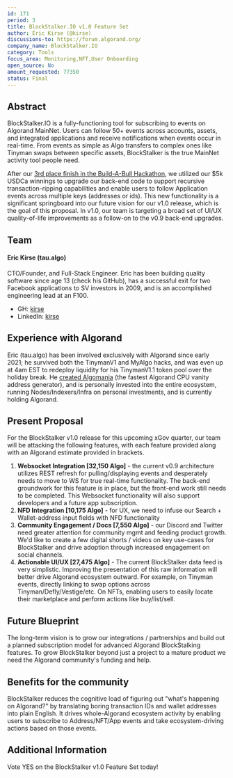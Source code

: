 ```yaml
---
id: 171
period: 3
title: BlockStalker.IO v1.0 Feature Set
author: Eric Kirse (@kirse)
discussions-to: https://forum.algorand.org/
company_name: BlockStalker.IO
category: Tools
focus_area: Monitoring,NFT,User Onboarding
open_source: No
amount_requested: 77350
status: Final
---
```


## Abstract
BlockStalker.IO is a fully-functioning tool for subscribing to events on Algorand MainNet.  Users can follow 50+ events across accounts, assets, and integrated applications and receive notifications when events occur in real-time.  From events as simple as Algo transfers to complex ones like Tinyman swaps between specific assets, BlockStalker is the true MainNet activity tool people need.

After our <a href="https://www.algorand.foundation/news/build-a-bull-hackathon-finalists-announced#consumer">3rd place finish in the Build-A-Bull Hackathon</a>, we utilized our $5k USDCa winnings to upgrade our back-end code to support recursive transaction-ripping capabilities and enable users to follow Application events across multiple keys (addresses or ids).
This new functionality is a significant springboard into our future vision for our v1.0 release, which is the goal of this proposal. In v1.0, our team is targeting a broad set of UI/UX quality-of-life improvements as a follow-on to the v0.9 back-end upgrades.

## Team
#### Eric Kirse (tau.algo)
CTO/Founder, and Full-Stack Engineer.  Eric has been building quality software since age 13 (check his GitHub), has a successful exit for two Facebook applications to SV investors in 2009, and is an accomplished engineering lead at an F100.
- GH: <a href="https://github.com/kirse/">kirse</a>
- LinkedIn: <a href="https://www.linkedin.com/in/-kirse/">kirse</a>

## Experience with Algorand
Eric (tau.algo) has been involved exclusively with Algorand since early 2021; he survived both the TinymanV1 and MyAlgo hacks, and was even up at 4am EST to redeploy liquidity for his TinymanV1.1 token pool over the holiday break.
He <a href="https://github.com/kirse/algomania">created Algomania</a> (the fastest Algorand CPU vanity address generator), and is personally invested into the entire ecosystem, running Nodes/Indexers/Infra on personal investments, and is currently holding Algorand.

## Present Proposal
For the BlockStalker v1.0 release for this upcoming xGov quarter, our team will be attacking the following features, with each feature provided along with an Algorand estimate provided in brackets.
1. **Websocket Integration [32,150 Algo]** - the current v0.9 architecture utilizes REST refresh for pulling/displaying events and desperately needs to move to WS for true real-time functionality.  The back-end groundwork for this feature is in place, but the front-end work still needs to be completed.  This Websocket functionality will also support developers and a future app subscription.
2. **NFD Integration [10,175 Algo]** - for UX, we need to infuse our Search + Wallet-address input fields with NFD functionality
3. **Community Engagement / Docs [7,550 Algo]** - our Discord and Twitter need greater attention for community mgmt and feeding product growth.  We'd like to create a few digital shorts / videos on key use-cases for BlockStalker and drive adoption through increased engagement on social channels.
4. **Actionable UI/UX [27,475 Algo]** - The current BlockStalker data feed is very simplistic.  Improving the presentation of this raw information will better drive Algorand ecosystem outward.  For example, on Tinyman events, directly linking to swap options across Tinyman/Defly/Vestige/etc.  On NFTs, enabling users to easily locate their marketplace and perform actions like buy/list/sell.

## Future Blueprint
The long-term vision is to grow our integrations / partnerships and build out a planned subscription model for advanced Algorand BlockStalking features.  To grow BlockStalker beyond just a project to a mature product we need the Algorand community's funding and help.

## Benefits for the community
BlockStalker reduces the cognitive load of figuring out "what's happening on Algorand?" by translating boring transaction IDs and wallet addresses into plain English.  It drives whole-Algorand ecosystem activity by enabling users to subscribe to Address/NFT/App events and take ecosystem-driving actions based on those events.

## Additional Information
Vote YES on the BlockStalker v1.0 Feature Set today!

